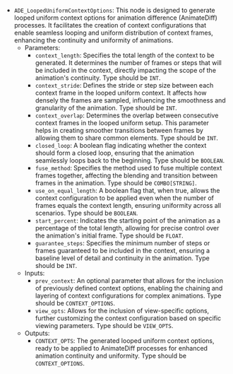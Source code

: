 - `ADE_LoopedUniformContextOptions`: This node is designed to generate looped uniform context options for animation difference (AnimateDiff) processes. It facilitates the creation of context configurations that enable seamless looping and uniform distribution of context frames, enhancing the continuity and uniformity of animations.
    - Parameters:
        - `context_length`: Specifies the total length of the context to be generated. It determines the number of frames or steps that will be included in the context, directly impacting the scope of the animation's continuity. Type should be `INT`.
        - `context_stride`: Defines the stride or step size between each context frame in the looped uniform context. It affects how densely the frames are sampled, influencing the smoothness and granularity of the animation. Type should be `INT`.
        - `context_overlap`: Determines the overlap between consecutive context frames in the looped uniform setup. This parameter helps in creating smoother transitions between frames by allowing them to share common elements. Type should be `INT`.
        - `closed_loop`: A boolean flag indicating whether the context should form a closed loop, ensuring that the animation seamlessly loops back to the beginning. Type should be `BOOLEAN`.
        - `fuse_method`: Specifies the method used to fuse multiple context frames together, affecting the blending and transition between frames in the animation. Type should be `COMBO[STRING]`.
        - `use_on_equal_length`: A boolean flag that, when true, allows the context configuration to be applied even when the number of frames equals the context length, ensuring uniformity across all scenarios. Type should be `BOOLEAN`.
        - `start_percent`: Indicates the starting point of the animation as a percentage of the total length, allowing for precise control over the animation's initial frame. Type should be `FLOAT`.
        - `guarantee_steps`: Specifies the minimum number of steps or frames guaranteed to be included in the context, ensuring a baseline level of detail and continuity in the animation. Type should be `INT`.
    - Inputs:
        - `prev_context`: An optional parameter that allows for the inclusion of previously defined context options, enabling the chaining and layering of context configurations for complex animations. Type should be `CONTEXT_OPTIONS`.
        - `view_opts`: Allows for the inclusion of view-specific options, further customizing the context configuration based on specific viewing parameters. Type should be `VIEW_OPTS`.
    - Outputs:
        - `CONTEXT_OPTS`: The generated looped uniform context options, ready to be applied to AnimateDiff processes for enhanced animation continuity and uniformity. Type should be `CONTEXT_OPTIONS`.
